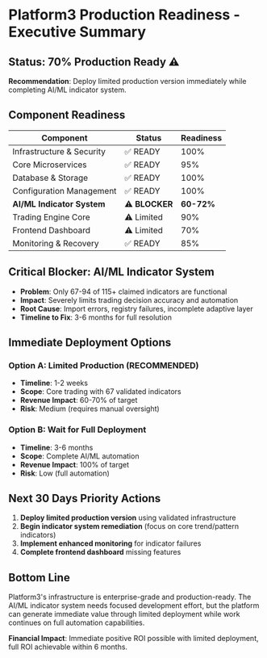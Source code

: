 # Platform3 Production Readiness - Executive Summary

## Status: 70% Production Ready ⚠️

**Recommendation**: Deploy limited production version immediately while completing AI/ML indicator system.

## Component Readiness

| Component | Status | Readiness |
|-----------|--------|-----------|
| Infrastructure & Security | ✅ READY | 100% |
| Core Microservices | ✅ READY | 95% |
| Database & Storage | ✅ READY | 100% |
| Configuration Management | ✅ READY | 100% |
| **AI/ML Indicator System** | ⚠️ **BLOCKER** | **60-72%** |
| Trading Engine Core | ⚠️ Limited | 90% |
| Frontend Dashboard | ⚠️ Limited | 70% |
| Monitoring & Recovery | ✅ READY | 85% |

## Critical Blocker: AI/ML Indicator System

- **Problem**: Only 67-94 of 115+ claimed indicators are functional
- **Impact**: Severely limits trading decision accuracy and automation
- **Root Cause**: Import errors, registry failures, incomplete adaptive layer
- **Timeline to Fix**: 3-6 months for full resolution

## Immediate Deployment Options

### Option A: Limited Production (RECOMMENDED)
- **Timeline**: 1-2 weeks
- **Scope**: Core trading with 67 validated indicators
- **Revenue Impact**: 60-70% of target
- **Risk**: Medium (requires manual oversight)

### Option B: Wait for Full Deployment
- **Timeline**: 3-6 months
- **Scope**: Complete AI/ML automation
- **Revenue Impact**: 100% of target
- **Risk**: Low (full automation)

## Next 30 Days Priority Actions

1. **Deploy limited production version** using validated infrastructure
2. **Begin indicator system remediation** (focus on core trend/pattern indicators)
3. **Implement enhanced monitoring** for indicator failures
4. **Complete frontend dashboard** missing features

## Bottom Line

Platform3's infrastructure is enterprise-grade and production-ready. The AI/ML indicator system needs focused development effort, but the platform can generate immediate value through limited deployment while work continues on full automation capabilities.

**Financial Impact**: Immediate positive ROI possible with limited deployment, full ROI achievable within 6 months.